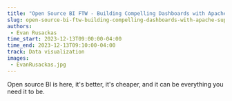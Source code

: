 ```yaml
---
title: "Open Source BI FTW - Building Compelling Dashboards with Apache Superset"
slug: open-source-bi-ftw-building-compelling-dashboards-with-apache-superset
authors:
 - Evan Rusackas
time_start: 2023-12-13T09:00:00-04:00
time_end: 2023-12-13T09:10:00-04:00
track: Data visualization
images:
 - EvanRusackas.jpg
---
```


Open source BI is here, it's better, it's cheaper, and it can be everything you need it to be.